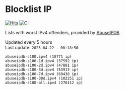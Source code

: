 # Blocklist IP

[![Hits](https://hits.seeyoufarm.com/api/count/incr/badge.svg?url=https%3A%2F%2Fgithub.com%2Fborestad%2Fblocklist-ip%2F&count_bg=%2379C83D&title_bg=%23555555&icon=&icon_color=%23E7E7E7&title=hits&edge_flat=false)](https://hits.seeyoufarm.com)  ![CI](https://img.shields.io/github/workflow/status/borestad/blocklist-ip/CI?style=flat-square)

Lists with worst IPv4 offenders, provided by [AbuseIPDB](https://www.abuseipdb.com/)

<!-- FOOTER-PLACEHOLDER -->
Updated every 5 hours<br>
Last update: `2023-04-22 - 00:18:50`
```
abuseipdb-s100.ipv4 (18771 ip)
abuseipdb-s100-1d.ipv4 (37592 ip)
abuseipdb-s100-2d.ipv4 (47881 ip)
abuseipdb-s100-3d.ipv4 (53913 ip)
abuseipdb-s100-7d.ipv4 (69438 ip)
abuseipdb-s100-30d.ipv4 (102251 ip)
abuseipdb-s100-all.ipv4 (276112 ip)
```
